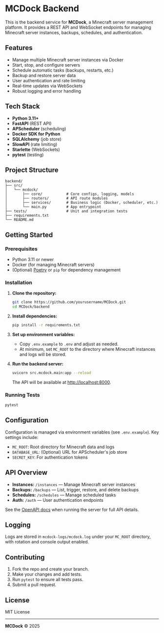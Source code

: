 # MCDock Backend

This is the backend service for **MCDock**, a Minecraft server management platform. It provides a REST API and WebSocket endpoints for managing Minecraft server instances, backups, schedules, and authentication.

## Features

- Manage multiple Minecraft server instances via Docker
- Start, stop, and configure servers
- Schedule automatic tasks (backups, restarts, etc.)
- Backup and restore server data
- User authentication and rate limiting
- Real-time updates via WebSockets
- Robust logging and error handling

## Tech Stack

- **Python 3.11+**
- **FastAPI** (REST API)
- **APScheduler** (scheduling)
- **Docker SDK for Python**
- **SQLAlchemy** (job store)
- **SlowAPI** (rate limiting)
- **Starlette** (WebSockets)
- **pytest** (testing)

## Project Structure

```
backend/
├── src/
│   └── mcdock/
│       ├── core/           # Core configs, logging, models
│       ├── routers/        # API route modules
│       ├── services/       # Business logic (Docker, scheduler, etc.)
│       └── main.py         # App entrypoint
├── tests/                  # Unit and integration tests
├── requirements.txt
└── README.md
```

## Getting Started

### Prerequisites

- Python 3.11 or newer
- Docker (for managing Minecraft servers)
- (Optional) [Poetry](https://python-poetry.org/) or `pip` for dependency management

### Installation

1. **Clone the repository:**
   ```sh
   git clone https://github.com/yourusername/MCDock.git
   cd MCDock/backend
   ```

2. **Install dependencies:**
   ```sh
   pip install -r requirements.txt
   ```

3. **Set up environment variables:**
   - Copy `.env.example` to `.env` and adjust as needed.
   - At minimum, set `MC_ROOT` to the directory where Minecraft instances and logs will be stored.

4. **Run the backend server:**
   ```sh
   uvicorn src.mcdock.main:app --reload
   ```

   The API will be available at [http://localhost:8000](http://localhost:8000).

### Running Tests

```sh
pytest
```

## Configuration

Configuration is managed via environment variables (see `.env.example`). Key settings include:

- `MC_ROOT`: Root directory for Minecraft data and logs
- `DATABASE_URL`: (Optional) URL for APScheduler's job store
- `SECRET_KEY`: For authentication tokens

## API Overview

- **Instances:** `/instances` — Manage Minecraft server instances
- **Backups:** `/backups` — List, trigger, restore, and delete backups
- **Schedules:** `/schedules` — Manage scheduled tasks
- **Auth:** `/auth` — User authentication endpoints

See the [OpenAPI docs](http://localhost:8000/docs) when running the server for full API details.

## Logging

Logs are stored in `mcdock-logs/mcdock.log` under your `MC_ROOT` directory, with rotation and console output enabled.

## Contributing

1. Fork the repo and create your branch.
2. Make your changes and add tests.
3. Run `pytest` to ensure all tests pass.
4. Submit a pull request.

## License

MIT License

---

**MCDock** © 2025